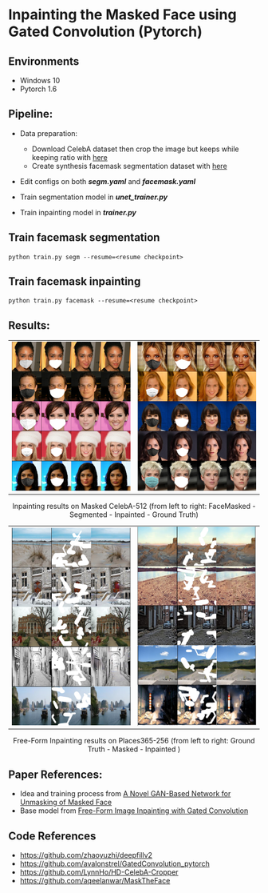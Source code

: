 # Inpainting the Masked Face using Gated Convolution (Pytorch)

## Environments
- Windows 10
- Pytorch 1.6

## Pipeline:
- Data preparation:
  - Download CelebA dataset then crop the image but keeps while keeping ratio with [here](https://github.com/LynnHo/HD-CelebA-Cropper)
  - Create synthesis facemask segmentation dataset with [here](https://github.com/aqeelanwar/MaskTheFace)
 
- Edit configs on both ***segm.yaml*** and ***facemask.yaml***
- Train segmentation model in ***unet_trainer.py***
- Train inpainting model in ***trainer.py***

## Train facemask segmentation

```
python train.py segm --resume=<resume checkpoint>
```

## Train facemask inpainting

```
python train.py facemask --resume=<resume checkpoint>
```

## Results:
| | |
|:-------------------------:|:-------------------------:|
|<img width="900" alt="screen" src="sample/results1.png"> | <img width="900" alt="screen" src="sample/results2.png"> |

<p align="center">
Inpainting results on Masked CelebA-512 (from left to right: FaceMasked - Segmented - Inpainted - Ground Truth)
</p>

| | |
|:-------------------------:|:-------------------------:|
|<img width="900" alt="screen" src="sample/results3.png"> | <img width="900" alt="screen" src="sample/reesults4.png"> |

<p align="center">
Free-Form Inpainting results on Places365-256 (from left to right: Ground Truth - Masked - Inpainted )
</p>

## Paper References:
- Idea and training process from [A Novel GAN-Based Network for Unmasking of Masked Face](https://ieeexplore.ieee.org/abstract/document/9019697)
- Base model from [Free-Form Image Inpainting with Gated Convolution](https://arxiv.org/abs/1806.03589)

## Code References
- https://github.com/zhaoyuzhi/deepfillv2
- https://github.com/avalonstrel/GatedConvolution_pytorch
- https://github.com/LynnHo/HD-CelebA-Cropper
- https://github.com/aqeelanwar/MaskTheFace
